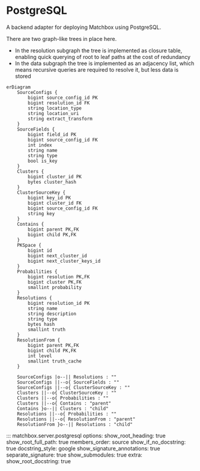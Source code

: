 # PostgreSQL

A backend adapter for deploying Matchbox using PostgreSQL.

There are two graph-like trees in place here.

* In the resolution subgraph the tree is implemented as closure table, enabling quick querying of root to leaf paths at the cost of redundancy
* In the data subgraph the tree is implemented as an adjacency list, which means recursive queries are required to resolve it, but less data is stored

```mermaid
erDiagram
    SourceConfigs {
        bigint source_config_id PK
        bigint resolution_id FK
        string location_type
        string location_uri
        string extract_transform
    }
    SourceFields {
        bigint field_id PK
        bigint source_config_id FK
        int index
        string name
        string type
        bool is_key
    }
    Clusters {
        bigint cluster_id PK
        bytes cluster_hash
    }
    ClusterSourceKey {
        bigint key_id PK
        bigint cluster_id FK
        bigint source_config_id FK
        string key
    }
    Contains {
        bigint parent PK,FK
        bigint child PK,FK
    }
    PKSpace {
        bigint id
        bigint next_cluster_id
        bigint next_cluster_keys_id
    }
    Probabilities {
        bigint resolution PK,FK
        bigint cluster PK,FK
        smallint probability
    }
    Resolutions {
        bigint resolution_id PK
        string name
        string description
        string type
        bytes hash
        smallint truth
    }
    ResolutionFrom {
        bigint parent PK,FK
        bigint child PK,FK
        int level
        smallint truth_cache
    }

    SourceConfigs |o--|| Resolutions : ""
    SourceConfigs ||--o{ SourceFields : ""
    SourceConfigs ||--o{ ClusterSourceKey : ""
    Clusters ||--o{ ClusterSourceKey : ""
    Clusters ||--o{ Probabilities : ""
    Clusters ||--o{ Contains : "parent"
    Contains }o--|| Clusters : "child"
    Resolutions ||--o{ Probabilities : ""
    Resolutions ||--o{ ResolutionFrom : "parent"
    ResolutionFrom }o--|| Resolutions : "child"
```


::: matchbox.server.postgresql
    options:
        show_root_heading: true
        show_root_full_path: true
        members_order: source
        show_if_no_docstring: true
        docstring_style: google
        show_signature_annotations: true
        separate_signature: true
        show_submodules: true
        extra:
            show_root_docstring: true